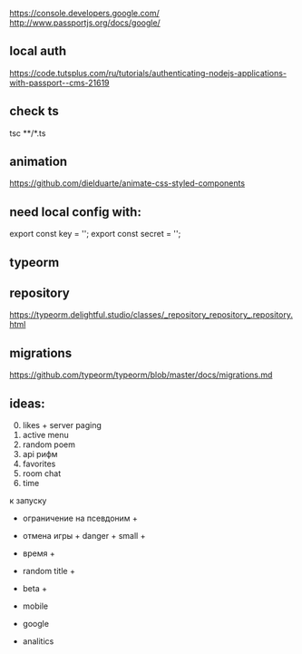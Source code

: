 https://console.developers.google.com/
http://www.passportjs.org/docs/google/

## local auth
https://code.tutsplus.com/ru/tutorials/authenticating-nodejs-applications-with-passport--cms-21619


## check ts
tsc **/*.ts


## animation
https://github.com/dielduarte/animate-css-styled-components


## need local config with: 
export const key = '';
export const secret = '';

## typeorm
## repository
https://typeorm.delightful.studio/classes/_repository_repository_.repository.html

## migrations
https://github.com/typeorm/typeorm/blob/master/docs/migrations.md


## ideas:
0) likes + server paging
7) active menu
2) random poem
3) api рифм
4) favorites
5) room chat
6) time

к запуску
- ограничение на псевдоним +
- отмена игры + danger + small +
- время + 
- random title +
- beta +

- mobile
- google
- analitics

